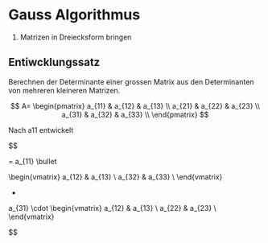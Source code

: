 # Gauss Algorithmus


1. Matrizen in Dreiecksform bringen

## Entiwcklungssatz

Berechnen der Determinante einer grossen Matrix aus den Determinanten von mehreren kleineren Matrizen.

$$
A=
\begin{pmatrix}
a_{11} & a_{12} & a_{13} \\
a_{21} & a_{22} & a_{23} \\
a_{31} & a_{32} & a_{33} \\
\end{pmatrix}
$$

Nach a11 entwickelt

$$

= a_{11} \bullet

\begin{vmatrix}
a_{12} & a_{13} \\
a_{32} & a_{33} \\
\end{vmatrix}

+ 

a_{31}
\cdot
\begin{vmatrix}
a_{12} & a_{13} \\
a_{22} & a_{23} \\
\end{vmatrix}

$$
